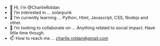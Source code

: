 - 👋 Hi, I’m @CharlieRoldan
- 👀 I’m interested in ... solarpunk
- 🌱 I’m currently learning ... Python, Html, Javascript, CSS, Nodejs and other.
- 💞️ I’m looking to collaborate on ... Anything related to social impact. Have little time though.
- 📫 How to reach me ... charlie.roldan@gmail.com

<!---
CharlieRoldan/CharlieRoldan is a ✨ special ✨ repository because its `README.md` (this file) appears on your GitHub profile.
You can click the Preview link to take a look at your changes.
--->
